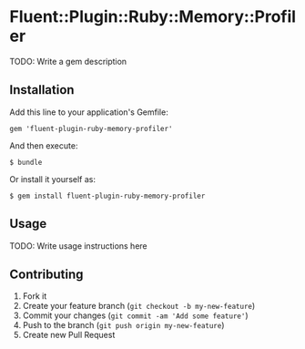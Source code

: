 # Fluent::Plugin::Ruby::Memory::Profiler

TODO: Write a gem description

## Installation

Add this line to your application's Gemfile:

    gem 'fluent-plugin-ruby-memory-profiler'

And then execute:

    $ bundle

Or install it yourself as:

    $ gem install fluent-plugin-ruby-memory-profiler

## Usage

TODO: Write usage instructions here

## Contributing

1. Fork it
2. Create your feature branch (`git checkout -b my-new-feature`)
3. Commit your changes (`git commit -am 'Add some feature'`)
4. Push to the branch (`git push origin my-new-feature`)
5. Create new Pull Request
